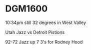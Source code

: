 # DGM1600

10:34pm
still 32 degrees in West Valley 

Utah Jazz vs Detroit Pistions

92-72 Jazz up
7 3's for Rodney Hood
